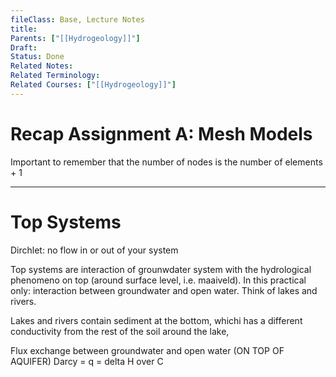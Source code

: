 ```yaml
---
fileClass: Base, Lecture Notes
title: 
Parents: ["[[Hydrogeology]]"]
Draft: 
Status: Done
Related Notes: 
Related Terminology: 
Related Courses: ["[[Hydrogeology]]"]
---
```

# Recap Assignment A: Mesh Models
Important to remember that the number of nodes is the number of elements + 1

---
# Top Systems
Dirchlet: no flow in or out of your system

Top systems are interaction of grounwdater system with the hydrological phenomeno on top (around surface level, i.e. maaiveld). In this practical only: interaction between groundwater and open water. Think of lakes and rivers. 

Lakes and rivers contain sediment at the bottom, whichi has a different conductivity from the rest of the soil around the lake, 

Flux exchange between groundwater and open water (ON TOP OF AQUIFER)
Darcy = q = delta H over C